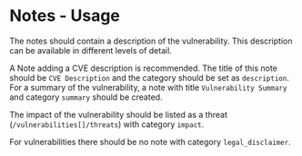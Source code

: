 # Notes - Usage

The notes should contain a description of the vulnerability.
This description can be available in different levels of detail.

A Note adding a CVE description is recommended. The title of this note should be `CVE Description` and the category should be set as `description`.
For a summary of the vulnerability, a note with title `Vulnerability Summary` and category `summary` should be created.

The impact of the vulnerability should be listed as a threat (`/vulnerabilities[]/threats`) with category `impact`.

For vulnerabilities there should be no note with category `legal_disclaimer`.
